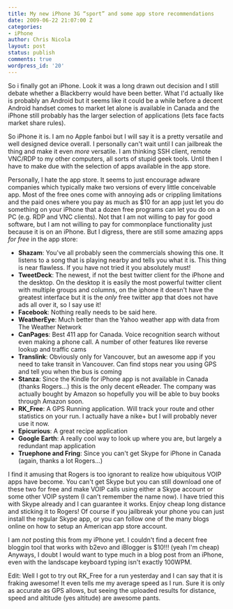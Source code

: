```yaml
---
title: My new iPhone 3G “sport” and some app store recommendations
date: 2009-06-22 21:07:00 Z
categories:
- iPhone
author: Chris Nicola
layout: post
status: publish
comments: true
wordpress_id: '20'
---
```


So i finally got an iPhone.  Look it was a long drawn out decision and I still debate whether a Blackberry would have been better.  What I'd actually like is probably an Android but it seems like it could be a while before a decent Android handset comes to market let alone is available in Canada and the iPhone still probably has the larger selection of applications (lets face facts market share rules).

So iPhone  it is.  I am no Apple fanboi but I will say it is a pretty versatile and well designed device overall.  I personally can't wait until I can jailbreak the thing and make it even _more_ versatile.  I am thinking SSH client, remote VNC/RDP to my other computers, all sorts of stupid geek tools.  Until then I have to make due with the selection of apps available in the app store.

<!--more-->

Personally, I hate the app store.  It seems to just encourage adware companies which typically make two versions of every little conceivable app. Most of the free ones come with annoying ads or crippling limitations and the paid ones where you pay as much as $10 for an app just let you do something on your iPhone that a dozen free programs can let you do on a PC (e.g. RDP and VNC clients).  Not that I am not willing to pay for good software, but I am not willing to pay for commonplace functionality just because it is on an iPhone.  But I digress, there are still some amazing apps _for free_ in the app store:

  * **Shazam**:  You've all probably seen the commercials showing this one.  It listens to a song that is playing nearby and tells you what it is.  This thing is near flawless.  If you have not tried it you absolutely must! 
  * **TweetDeck**:  The newest, if not the best twitter client for the iPhone and the desktop.  On the desktop it is easily the most powerful twitter client with multiple groups and columns, on the iphone it doesn't have the greatest interface but it is the _only_ free twitter app that does not have ads all over it, so I say use it! 
  * **Facebook**: Nothing really needs to be said here. 
  * **WeatherEye**: Much better than the Yahoo weather app with data from The Weather Network 
  * **CanPages**: Best 411 app for Canada.  Voice recognition search without even making a phone call.  A number of other features like reverse lookup and traffic cams 
  * **Translink**:  Obviously only for Vancouver, but an awesome app if you need to take transit in Vancouver.  Can find stops near you using GPS and tell you when the bus is coming 
  * **Stanza**: Since the Kindle for iPhone app is not available in Canada (thanks Rogers...) this is the only decent eReader.  The company was actually bought by Amazon so hopefully you will be able to buy books through Amazon soon. 
  * **RK_Free**:  A GPS Running application.  Will track your route and other statistics on your run.  I actually have a nike+ but I will probably never use it now. 
  * **Epicurious**:  A great recipe application 
  * **Google Earth**: A really cool way to look up where you are, but largely a redundant map application 
  * **Truephone and Fring**: Since you can't get Skype for iPhone in Canada (again, thanks a lot Rogers...) 

I find it amusing that Rogers is too ignorant to realize how ubiquitous VOIP apps have become. You can't get Skype but you can still download one of these two for free and make VOIP calls using either a Skype account or some other VOIP system (I can't remember the name now).  I have tried this with Skype already and I can guarantee it works.  Enjoy cheap long distance and sticking it to Rogers!  Of course if you jailbreak your phone you can just install the regular Skype app, or you can follow one of the many blogs online on how to setup an American app store account.

I am _not_ posting this from my iPhone yet.  I couldn't find a decent free bloggin tool that works with b2evo and iBlogger is $10!!! (yeah I'm cheap) Anyways, I doubt I would want to type much in a blog post from an iPhone, even with the landscape keyboard typing isn't exactly 100WPM.

Edit: Well I got to try out RK_Free for a run yesterday and I can say that it is fraking awesome!  It even tells me my average speed as I run.  Sure it is only as accurate as GPS allows, but seeing the uploaded results for distance, speed and altitude (yes altitude) are awesome pants.
